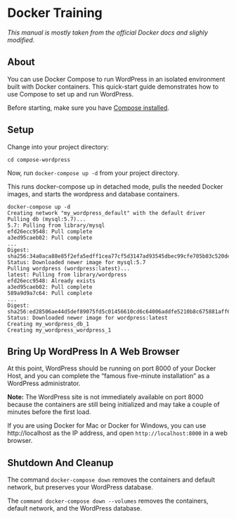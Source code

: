 # Docker Training

*This manual is mostly taken from the official Docker docs and slighly modified.*

## About

You can use Docker Compose to run WordPress in an isolated environment built with Docker containers.
This quick-start guide demonstrates how to use Compose to set up and run WordPress.

Before starting, make sure you have [Compose installed](https://docs.docker.com/compose/install/).

## Setup

Change into your project directory:

``` console
cd compose-wordpress
```

Now, run ``docker-compose up -d`` from your project directory.

This runs docker-compose up in detached mode, pulls the needed Docker images, and starts the wordpress and database containers.

``` console
docker-compose up -d
Creating network "my_wordpress_default" with the default driver
Pulling db (mysql:5.7)...
5.7: Pulling from library/mysql
efd26ecc9548: Pull complete
a3ed95caeb02: Pull complete
...
Digest: sha256:34a0aca88e85f2efa5edff1cea77cf5d3147ad93545dbec99cfe705b03c520de
Status: Downloaded newer image for mysql:5.7
Pulling wordpress (wordpress:latest)...
latest: Pulling from library/wordpress
efd26ecc9548: Already exists
a3ed95caeb02: Pull complete
589a9d9a7c64: Pull complete
...
Digest: sha256:ed28506ae44d5def89075fd5c01456610cd6c64006addfe5210b8c675881aff6
Status: Downloaded newer image for wordpress:latest
Creating my_wordpress_db_1
Creating my_wordpress_wordpress_1
```

## Bring Up WordPress In A Web Browser

At this point, WordPress should be running on port 8000 of your Docker Host, and you can complete the “famous five-minute installation” as a WordPress administrator.

**Note:** The WordPress site is not immediately available on port 8000 because the containers are still being initialized and may take a couple of minutes before the first load.

If you are using Docker for Mac or Docker for Windows, you can use http://localhost as the IP address, and open ``http://localhost:8000`` in a web browser.

## Shutdown And Cleanup

The command ``docker-compose down`` removes the containers and default network, but preserves your WordPress database.

The ``command docker-compose down --volumes`` removes the containers, default network, and the WordPress database.